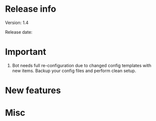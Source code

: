 # Release info

Version: 1.4

Release date:

# Important
1. Bot needs full re-configuration due to changed config templates with new items.
   Backup your config files and perform clean setup.

# New features


# Misc
